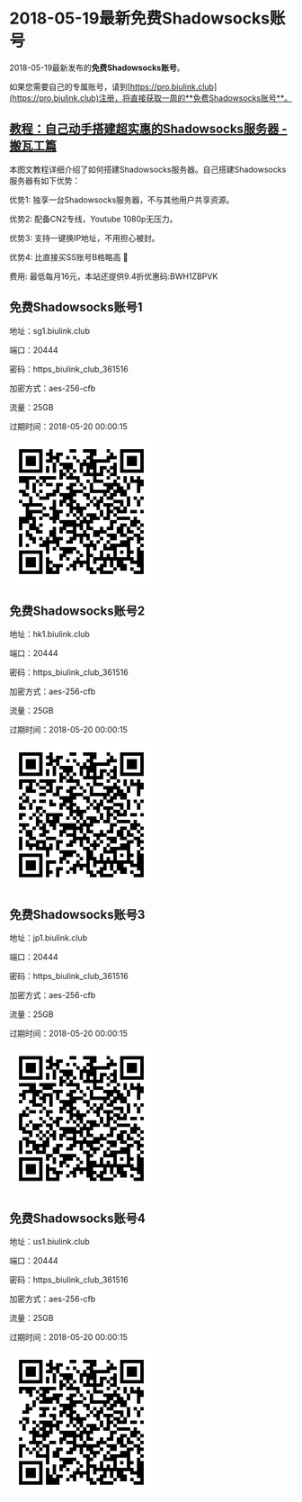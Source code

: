 # 2018-05-19最新**免费Shadowsocks账号**

2018-05-19最新发布的**免费Shadowsocks账号**。

如果您需要自己的专属账号，请到[https://pro.biulink.club](https://pro.biulink.club)注册，将直接获取一周的**免费Shadowsocks账号**。

## [教程：自己动手搭建超实惠的Shadowsocks服务器 - 搬瓦工篇](https://github.com/Biulink/ShadowsocksTutorials/blob/master/%E6%95%99%E6%82%A8%E8%87%AA%E5%B7%B1%E5%8A%A8%E6%89%8B%E6%90%AD%E5%BB%BA%E8%B6%85%E5%AE%9E%E6%83%A0%E7%9A%84Shadowsocks%E6%9C%8D%E5%8A%A1%E5%99%A8%20-%20%E6%90%AC%E7%93%A6%E5%B7%A5%E7%AF%87.md)
  
  本图文教程详细介绍了如何搭建Shadowsocks服务器。自己搭建Shadowsocks服务器有如下优势：

  优势1: 独享一台Shadowsocks服务器，不与其他用户共享资源。

  优势2: 配备CN2专线，Youtube 1080p无压力。

  优势3: 支持一键换IP地址，不用担心被封。

  优势4: 比直接买SS账号B格略高 🙂

  费用: 最低每月16元，本站还提供9.4折优惠码:BWH1ZBPVK  
## 免费Shadowsocks账号1

地址：sg1.biulink.club

端口：20444

密码：https_biulink_club_361516

加密方式：aes-256-cfb

流量：25GB

过期时间：2018-05-20 00:00:15

![免费Shadowsocks账号](../qrcode/f94bc867-68ec-4721-8ca1-61bb28050524.png)

## 免费Shadowsocks账号2

地址：hk1.biulink.club

端口：20444

密码：https_biulink_club_361516

加密方式：aes-256-cfb

流量：25GB

过期时间：2018-05-20 00:00:15

![免费Shadowsocks账号](../qrcode/971f17ed-bc82-403f-b8c2-67209f0391e6.png)

## 免费Shadowsocks账号3

地址：jp1.biulink.club

端口：20444

密码：https_biulink_club_361516

加密方式：aes-256-cfb

流量：25GB

过期时间：2018-05-20 00:00:15

![免费Shadowsocks账号](../qrcode/9df48e5c-e876-46d4-8678-74c3a2e2d497.png)

## 免费Shadowsocks账号4

地址：us1.biulink.club

端口：20444

密码：https_biulink_club_361516

加密方式：aes-256-cfb

流量：25GB

过期时间：2018-05-20 00:00:15

![免费Shadowsocks账号](../qrcode/d555e5ef-eed7-4ef2-b2f7-19968fc18ded.png)

